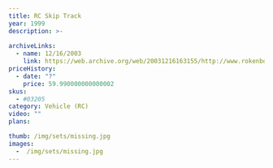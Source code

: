 ```yaml
---
title: RC Skip Track
year: 1999
description: >-
  
archiveLinks:
  - name: 12/16/2003
    link: https://web.archive.org/web/20031216163155/http://www.rokenbok.com/catalog/pd_rcv_skip_track.html
priceHistory:
  - date: "?"
    price: 59.990000000000002
skus:
  - #03205
category: Vehicle (RC)
video: ""
plans:

thumb: /img/sets/missing.jpg
images:
  -  /img/sets/missing.jpg
---
```

